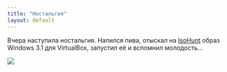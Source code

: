 ```yaml
---
title: "Ностальгия"
layout: default
---
```

Вчера наступила ностальгия. Напился пива, отыскал на [IsoHunt](http://isohunt.com/) образ Windows 3.1 для VirtualBox, запустил её и вспомнил молодость...

![](../../../view/65)
